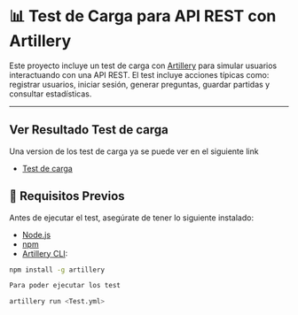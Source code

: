 # 📊 Test de Carga para API REST con Artillery

Este proyecto incluye un test de carga con [Artillery](https://artillery.io/) para simular usuarios interactuando con una API REST. El test incluye acciones típicas como: registrar usuarios, iniciar sesión, generar preguntas, guardar partidas y consultar estadísticas.

---


## Ver Resultado Test de carga 
Una version de los test de carga ya se puede ver en el siguiente link 
 - [Test de carga](https://app.artillery.io/share/sh_de116e83caeb52eb2db5e2c075a21c94dd7fe24eb40beaee2142e19d3b955c24)
## 🔧 Requisitos Previos

Antes de ejecutar el test, asegúrate de tener lo siguiente instalado:

- [Node.js](https://nodejs.org/)
- [npm](https://www.npmjs.com/)
- [Artillery CLI](https://artillery.io/docs/guides/getting-started/):
  
```bash
npm install -g artillery

Para poder ejecutar los test 

artillery run <Test.yml>